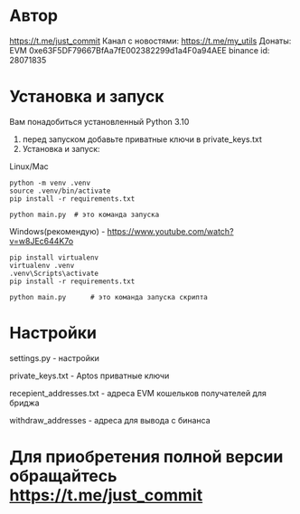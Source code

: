 # Автор
https://t.me/just_commit
Канал с новостями: https://t.me/my_utils
Донаты: EVM 0xe63F5DF79667BfAa7fE002382299d1a4F0a94AEE
binance id: 28071835


# Установка и запуск

Вам понадобиться установленный Python 3.10

1. перед запуском добавьте приватные ключи в private_keys.txt
2. Установка и запуск: 

Linux/Mac
```
python -m venv .venv
source .venv/bin/activate
pip install -r requirements.txt

python main.py  # это команда запуска
```
Windows(рекомендую) - https://www.youtube.com/watch?v=w8JEc644K7o
```
pip install virtualenv
virtualenv .venv
.venv\Scripts\activate
pip install -r requirements.txt

python main.py      # это команда запуска скрипта
```

# Настройки

settings.py - настройки

private_keys.txt - Aptos приватные ключи

recepient_addresses.txt - адреса EVM кошельков получателей  для бриджа

withdraw_addresses - адреса для вывода с бинанса


# Для приобретения полной версии обращайтесь https://t.me/just_commit
